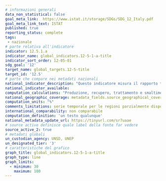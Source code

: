 ```yaml
---
# informazioni generali
data_non_statistical: false
goal_meta_link:  https://www.istat.it/storage/SDGs/SDG_12_Italy.pdf
goal_meta_link_text: ISTAT
published: true
reporting_status: complete
tags:
 - nazionale
# parte relativa all'indicatore
indicator: 12.5.1.a
indicator_name: global_indicators.12-5-1-a-title
indicator_sort_order: 12-05-01
sdg_goal: '12'
target_name: global_targets.12-5-title
target_id: '12.5'
# parte che compare nei metadati nazionali
national_indicator_description: "Questo indicatore misura il rapporto tra quantitativi di rifiuti urbani preparati per il riutilizzo o riciclati in un dato anno rispetto ai quantitativi prodotti nello stesso anno, secondo le metodologie di calcolo stabilite dalla Decisione 2011/753/EU. Per quanto riguarda i rifiuti urbani, la scelta può essere effettuata tra quattro possibili metodologie. Nella prima relazione sul monitoraggio dei target effettuata dagli Stati membri nel 2013, in cui doveva essere indicata la metodologia di calcolo prescelta, l'Italia ha comunicato di aver scelto la seconda metodologia e di estendere l'applicazione della stessa al legno e alla frazione organica. In Italia questa metodologia è stata applicata con riferimento alle seguenti frazioni: carta e cartone, plastica, metallo, vetro, ed estesa a legno e frazione organica (umido e verde). Inoltre, viene riportata a percentuale di rifiuti urbani oggetto di raccolta differenziata sul totale dei rifiuti urbani raccolti."
national_indicator_available:
computation_calculations: "Produzione, recupero, trattamento e smaltimento di rifiuti urbani, speciali e pericolosi - ISPRA (PSN:APA-00001); elaborazione ISTAT su dati ISPRA"
national_geographic_coverage: metadata_fields.source_geographical_coverage_1
computation_units: "%"
comments_limitations: serie temporale per le regioni parzialmente disponibile
international_comparability: non comparabile
computation_definition: 'un testo qualunque'
national_metadata_update_url: https://tinyurl.com/sr7uaae
# source active definisce quale label della fonte far vedere
source_active_2: true
# metadati globali
un_custodian_agency: UNSD, UNEP
un_designated_tier: '3'
# caratteristiche del grafico
graph_title: global_indicators.12-5-1-a-title
graph_type: line
graph_limits:
  - minimum: 30
    maximum: 100
---
```

